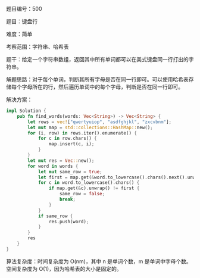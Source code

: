 题目编号：500

题目：键盘行

难度：简单

考察范围：字符串、哈希表

题干：给定一个字符串数组，返回其中所有单词都可以在美式键盘同一行打出的字符串。

解题思路：对于每个单词，判断其所有字母是否在同一行即可。可以使用哈希表存储每个字母所在的行，然后遍历单词中的每个字母，判断是否在同一行即可。

解决方案：

```rust
impl Solution {
    pub fn find_words(words: Vec<String>) -> Vec<String> {
        let rows = vec!["qwertyuiop", "asdfghjkl", "zxcvbnm"];
        let mut map = std::collections::HashMap::new();
        for (i, row) in rows.iter().enumerate() {
            for c in row.chars() {
                map.insert(c, i);
            }
        }
        let mut res = Vec::new();
        for word in words {
            let mut same_row = true;
            let first = map.get(&word.to_lowercase().chars().next().unwrap()).unwrap();
            for c in word.to_lowercase().chars() {
                if map.get(&c).unwrap() != first {
                    same_row = false;
                    break;
                }
            }
            if same_row {
                res.push(word);
            }
        }
        res
    }
}
```

算法复杂度：时间复杂度为 O(nm)，其中 n 是单词个数，m 是单词中字母个数。空间复杂度为 O(1)，因为哈希表的大小是固定的。